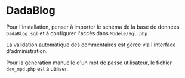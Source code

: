 # DadaBlog

Pour l'installation, penser à importer le schéma de la base de données `DadaBlog.sql` et à configurer l'accès dans `Modele/Sql.php`

La validation automatique des commentaires est gérée via l'interface d'administration.

Pour la génération manuelle d'un mot de passe utilisateur, le fichier `dev_mpd.php` est à utiliser.

